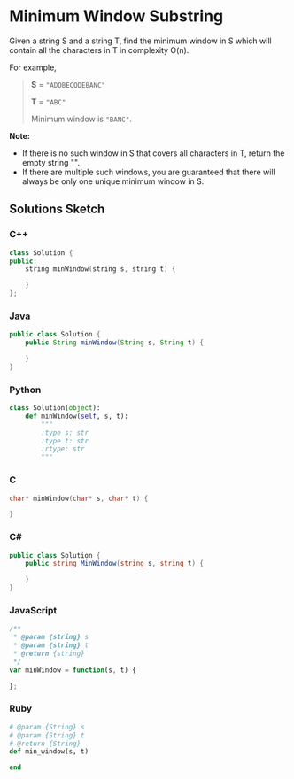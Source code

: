 # Minimum Window Substring

Given a string S and a string T, find the minimum window in S which will contain all the characters in T in complexity O(n).

For example,

> **S** = `"ADOBECODEBANC"`
> 
> **T** = `"ABC"`
> 
> Minimum window is `"BANC"`.

**Note:**

* If there is no such window in S that covers all characters in T, return the empty string "".
* If there are multiple such windows, you are guaranteed that there will always be only one unique minimum window in S.

## Solutions Sketch

### C++
```C++
class Solution {
public:
    string minWindow(string s, string t) {

    }
};
```

### Java
```Java
public class Solution {
    public String minWindow(String s, String t) {

    }
}
```

### Python
```Python
class Solution(object):
    def minWindow(self, s, t):
        """
        :type s: str
        :type t: str
        :rtype: str
        """
```

### C
```C
char* minWindow(char* s, char* t) {

}
```

### C# 
```C#
public class Solution {
    public string MinWindow(string s, string t) {

    }
}
```

### JavaScript
```JavaScript
/**
 * @param {string} s
 * @param {string} t
 * @return {string}
 */
var minWindow = function(s, t) {

};
```

### Ruby
```Ruby
# @param {String} s
# @param {String} t
# @return {String}
def min_window(s, t)

end
```
